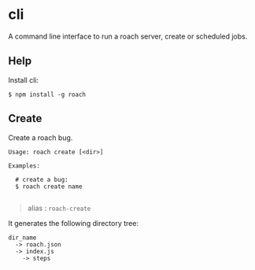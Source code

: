 # cli

  A command line interface to run a roach server, create or scheduled jobs.

## Help

Install cli:

    $ npm install -g roach


## Create

 Create a roach bug.

```
Usage: roach create [<dir>]

Examples:

  # create a bug:
  $ roach create name
  
```

 > alias : `roach-create`


  It generates the following directory tree:

```
dir_name
  -> roach.json
  -> index.js
    -> steps
```
